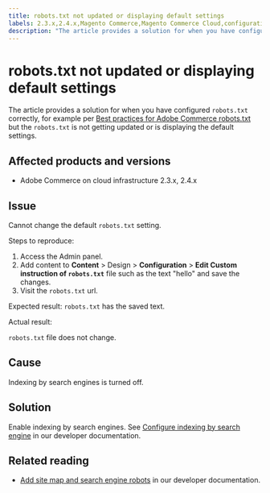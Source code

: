 ```yaml
---
title: robots.txt not updated or displaying default settings
labels: 2.3.x,2.4.x,Magento Commerce,Magento Commerce Cloud,configuration,default,robots.txt,settings,troubleshooting,Adobe Commerce,cloud infrastructure,on-premises
description: "The article provides a solution for when you have configured `robots.txt` correctly, for example per [Best practices for Adobe Commerce robots.txt](https://support.magento.com/hc/en-us/articles/360048754931) but the `robots.txt` is not getting updated or is displaying the default settings."
---
```


# robots.txt not updated or displaying default settings

The article provides a solution for when you have configured `robots.txt` correctly, for example per [Best practices for Adobe Commerce robots.txt](https://support.magento.com/hc/en-us/articles/360048754931) but the `robots.txt` is not getting updated or is displaying the default settings.

## Affected products and versions

* Adobe Commerce on cloud infrastructure 2.3.x, 2.4.x

## Issue

Cannot change the default `robots.txt` setting.

 <span class="wysiwyg-underline">Steps to reproduce:</span>

1. Access the Admin panel.
1. Add content to **Content** > Design > **Configuration** > **Edit Custom instruction of `robots.txt`** file such as the text "hello" and save the changes.
1. Visit the `robots.txt` url.

 <span class="wysiwyg-underline">Expected result:</span>
`robots.txt` has the saved text.

<span class="wysiwyg-underline">Actual result:</span>

 `robots.txt` file does not change.

## Cause

Indexing by search engines is turned off.

## Solution

Enable indexing by search engines. See [Configure indexing by search engine](https://devdocs.magento.com/cloud/trouble/robots-sitemap.html#configure-indexing-by-search-engine) in our developer documentation.

## Related reading

* [Add site map and search engine robots](https://devdocs.magento.com/cloud/trouble/robots-sitemap.html) in our developer documentation.